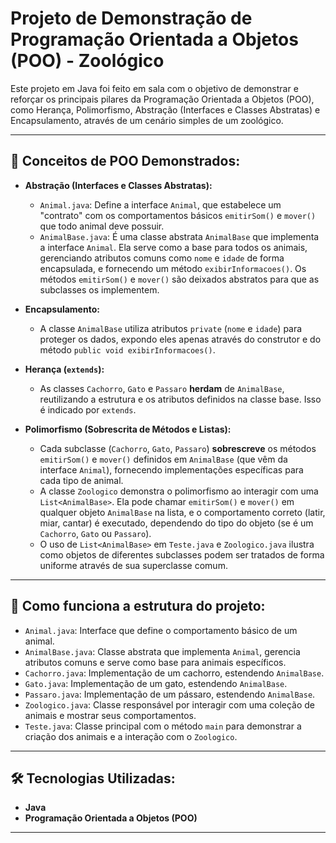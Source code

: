 # Projeto de Demonstração de Programação Orientada a Objetos (POO) - Zoológico

Este projeto em Java foi feito em sala com o objetivo de demonstrar e reforçar os principais pilares da Programação Orientada a Objetos (POO), como Herança, Polimorfismo, Abstração (Interfaces e Classes Abstratas) e Encapsulamento, através de um cenário simples de um zoológico.

---

## 🎯 Conceitos de POO Demonstrados:

* **Abstração (Interfaces e Classes Abstratas):**
    * `Animal.java`: Define a interface `Animal`, que estabelece um "contrato" com os comportamentos básicos `emitirSom()` e `mover()` que todo animal deve possuir.
    * `AnimalBase.java`: É uma classe abstrata `AnimalBase` que implementa a interface `Animal`. Ela serve como a base para todos os animais, gerenciando atributos comuns como `nome` e `idade` de forma encapsulada, e fornecendo um método `exibirInformacoes()`. Os métodos `emitirSom()` e `mover()` são deixados abstratos para que as subclasses os implementem.

* **Encapsulamento:**
    * A classe `AnimalBase` utiliza atributos `private` (`nome` e `idade`) para proteger os dados, expondo eles apenas através do construtor e do método `public void exibirInformacoes()`.

* **Herança (`extends`):**
    * As classes `Cachorro`, `Gato` e `Passaro` **herdam** de `AnimalBase`, reutilizando a estrutura e os atributos definidos na classe base. Isso é indicado por `extends`.

* **Polimorfismo (Sobrescrita de Métodos e Listas):**
    * Cada subclasse (`Cachorro`, `Gato`, `Passaro`) **sobrescreve** os métodos `emitirSom()` e `mover()` definidos em `AnimalBase` (que vêm da interface `Animal`), fornecendo implementações específicas para cada tipo de animal.
    * A classe `Zoologico` demonstra o polimorfismo ao interagir com uma `List<AnimalBase>`. Ela pode chamar `emitirSom()` e `mover()` em qualquer objeto `AnimalBase` na lista, e o comportamento correto (latir, miar, cantar) é executado, dependendo do tipo do objeto (se é um `Cachorro`, `Gato` ou `Passaro`).
    * O uso de `List<AnimalBase>` em `Teste.java` e `Zoologico.java` ilustra como objetos de diferentes subclasses podem ser tratados de forma uniforme através de sua superclasse comum.

---

## 📂 Como funciona a estrutura do projeto:

* `Animal.java`: Interface que define o comportamento básico de um animal.
* `AnimalBase.java`: Classe abstrata que implementa `Animal`, gerencia atributos comuns e serve como base para animais específicos.
* `Cachorro.java`: Implementação de um cachorro, estendendo `AnimalBase`.
* `Gato.java`: Implementação de um gato, estendendo `AnimalBase`.
* `Passaro.java`: Implementação de um pássaro, estendendo `AnimalBase`.
* `Zoologico.java`: Classe responsável por interagir com uma coleção de animais e mostrar seus comportamentos.
* `Teste.java`: Classe principal com o método `main` para demonstrar a criação dos animais e a interação com o `Zoologico`.

---

## 🛠️ Tecnologias Utilizadas:

* **Java**
* **Programação Orientada a Objetos (POO)**

---
